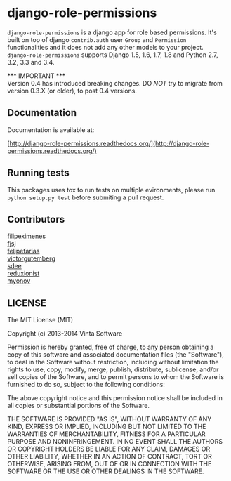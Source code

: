 # django-role-permissions

```django-role-permissions``` is a django app for role based permissions. It's built on top of django ```contrib.auth``` user ```Group``` and ```Permission``` functionalities and it does not add any other models to your project.   
```django-role-permissions``` supports Django 1.5, 1.6, 1.7, 1.8 and Python 2.7, 3.2, 3.3 and 3.4.

*** IMPORTANT ***   
Version 0.4 has introduced breaking changes. DO *NOT* try to migrate from version 0.3.X (or older), to post 0.4 versions.

## Documentation

Documentation is available at:

[http://django-role-permissions.readthedocs.org/](http://django-role-permissions.readthedocs.org/)

## Running tests

This packages uses tox to run tests on multiple evironments, please run ```python setup.py test``` before submiting a pull request.

## Contributors

[filipeximenes](https://github.com/filipeximenes)   
[fjsj](https://github.com/fjsj)  
[felipefarias](https://github.com/felipefarias)  
[victorgutemberg](https://github.com/victorgutemberg)  
[sdee](https://github.com/sdee)  
[reduxionist](https://github.com/reduxionist)  
[myonov](https://github.com/myonov)

## LICENSE

The MIT License (MIT)

Copyright (c) 2013-2014 Vinta Software

Permission is hereby granted, free of charge, to any person obtaining a copy of
this software and associated documentation files (the "Software"), to deal in
the Software without restriction, including without limitation the rights to
use, copy, modify, merge, publish, distribute, sublicense, and/or sell copies of
the Software, and to permit persons to whom the Software is furnished to do so,
subject to the following conditions:

The above copyright notice and this permission notice shall be included in all
copies or substantial portions of the Software.

THE SOFTWARE IS PROVIDED "AS IS", WITHOUT WARRANTY OF ANY KIND, EXPRESS OR
IMPLIED, INCLUDING BUT NOT LIMITED TO THE WARRANTIES OF MERCHANTABILITY, FITNESS
FOR A PARTICULAR PURPOSE AND NONINFRINGEMENT. IN NO EVENT SHALL THE AUTHORS OR
COPYRIGHT HOLDERS BE LIABLE FOR ANY CLAIM, DAMAGES OR OTHER LIABILITY, WHETHER
IN AN ACTION OF CONTRACT, TORT OR OTHERWISE, ARISING FROM, OUT OF OR IN
CONNECTION WITH THE SOFTWARE OR THE USE OR OTHER DEALINGS IN THE SOFTWARE.

